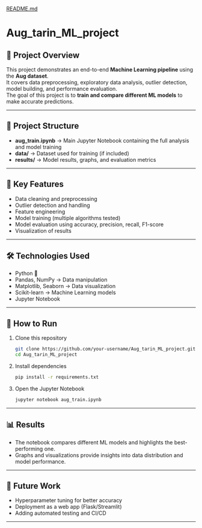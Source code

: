 [README.md](https://github.com/user-attachments/files/21984269/README.md)
# Aug_tarin_ML_project

## 📌 Project Overview
This project demonstrates an end-to-end **Machine Learning pipeline** using the **Aug dataset**.  
It covers data preprocessing, exploratory data analysis, outlier detection, model building, and performance evaluation.  
The goal of this project is to **train and compare different ML models** to make accurate predictions.  

---

## 📂 Project Structure
- **aug_train.ipynb** → Main Jupyter Notebook containing the full analysis and model training  
- **data/** → Dataset used for training (if included)  
- **results/** → Model results, graphs, and evaluation metrics  

---

## 🔑 Key Features
- Data cleaning and preprocessing  
- Outlier detection and handling  
- Feature engineering  
- Model training (multiple algorithms tested)  
- Model evaluation using accuracy, precision, recall, F1-score  
- Visualization of results  

---

## 🛠️ Technologies Used
- Python 🐍  
- Pandas, NumPy → Data manipulation  
- Matplotlib, Seaborn → Data visualization  
- Scikit-learn → Machine Learning models  
- Jupyter Notebook  

---

## 🚀 How to Run
1. Clone this repository  
   ```bash
   git clone https://github.com/your-username/Aug_tarin_ML_project.git
   cd Aug_tarin_ML_project
   ```  
2. Install dependencies  
   ```bash
   pip install -r requirements.txt
   ```  
3. Open the Jupyter Notebook  
   ```bash
   jupyter notebook aug_train.ipynb
   ```  

---

## 📊 Results
- The notebook compares different ML models and highlights the best-performing one.  
- Graphs and visualizations provide insights into data distribution and model performance.  

---

## 📌 Future Work
- Hyperparameter tuning for better accuracy  
- Deployment as a web app (Flask/Streamlit)  
- Adding automated testing and CI/CD  

---

 
